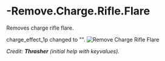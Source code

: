 # -Remove.Charge.Rifle.Flare
Removes charge rifle flare.

charge_effect_1p changed to "".
![Remove Charge Rifle Flare](https://user-images.githubusercontent.com/99835765/154802526-eeb539cf-c868-4e77-93f4-e7b54bd5449d.png)

_Credit: **Thrasher** (initial help with keyvalues)._
